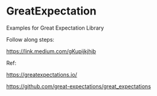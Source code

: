 # GreatExpectation
Examples for Great Expectation Library

Follow along steps:

https://link.medium.com/gKupijkjhjb


Ref:

https://greatexpectations.io/

https://github.com/great-expectations/great_expectations
